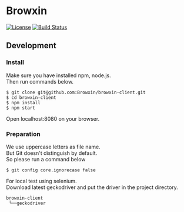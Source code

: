 # Browxin
[![License](https://img.shields.io/badge/License-Apache%202.0-blue.svg)](https://opensource.org/licenses/Apache-2.0)
[![Build Status](https://travis-ci.org/Browxin/browxin-client.svg?branch=master)](https://travis-ci.org/Browxin/browxin-client)

<!--
## What's Browxin?
First thing first, please check Browxin.

Browxin is a Platform of Web App.
You can use it as a start page, new tab, etc...
It can be used by pc, tablet, smart phone, even sidebar of browser.

As I said, it's a platform, so you can make your own App and commit.
All Apps should be free in Browxin.

-->
## Development

### Install
Make sure you have installed npm, node.js.  
Then run commands below.

```
$ git clone git@github.com:Browxin/browxin-client.git
$ cd browxin-client
$ npm install
$ npm start
```

Open localhost:8080 on your browser.

### Preparation
We use uppercase letters as file name.  
But Git doesn't distinguish by default.  
So please run a command below

```
$ git config core.ignorecase false
```

For local test using selenium.  
Download latest geckodriver and put the driver in the project directory.

```
browxin-client
 └──geckodriver
```

<!--
### Provided API
-->
